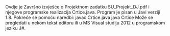 <html>

<head>

<title >
<h3><center>Strojno učenje </center></h3>
<h4> <center> Projektni zadatak </center> </h4>
</title>
</head>

<body >
 Ovdje je Završno izvješće o Projektnom zadatku SU_Projekt_DJ.pdf
i njegove programske realizacija Crtice.java.
 Program je pisan u Javi verziji 1.8.
 Pokreće se pomoću naredbi:
  javac Crtice.java
  java  Crtice
Može se pregledati u nekom tekst editoru ili u MS Visual studiju 2012 u programskom jeziku J#.
</body>

</html>

